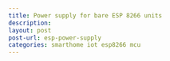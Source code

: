 ```yaml
---
title: Power supply for bare ESP 8266 units
description: 
layout: post
post-url: esp-power-supply
categories: smarthome iot esp8266 mcu
---
```

